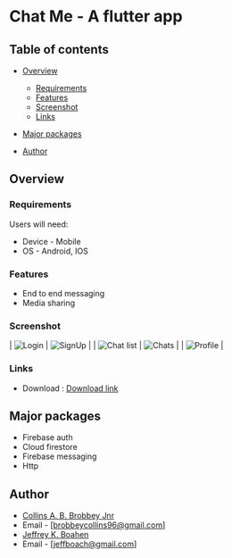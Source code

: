 # Chat Me - A flutter app

## Table of contents

-   [Overview](#overview)
    -   [Requirements](#requirements)
    -   [Features](#features)
    -   [Screenshot](#screenshot)
    -   [Links](#links)
-   [Major packages](#major-packages)

-   [Author](#author)
<!-- -   [Acknowledgments](#acknowledgments) -->

## Overview

### Requirements

Users will need:

-   Device - Mobile
-   OS - Android, IOS

### Features

-   End to end messaging
-   Media sharing


### Screenshot

| ![Login](./appImgs/login.jpg) | ![SignUp](./appImgs/signup.jpg) |
| ![Chat list](./appImgs/chatlist.jpg) | ![Chats](./appImgs/chats.jpg) |
| ![Profile](./appImgs/profile.jpg) |

### Links

-   Download : [Download link](#)

## Major packages

-   Firebase auth
-   Cloud firestore
-   Firebase messaging
-   Http


## Author

-   [Collins A. B. Brobbey Jnr](https://www.linkedin.com/in/collins-a-b-brobbey-jnr-27253810b)
-   Email - [brobbeycollins96@gmail.com]
-   [Jeffrey K. Boahen](https://www.github.com/yellow-Flickr)
-   Email - [jeffboach@gmail.com]
